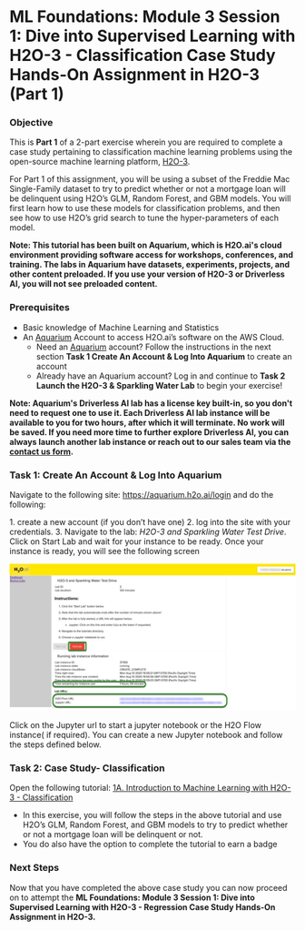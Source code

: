 # ML Foundations: Module 3 Session 1: Dive into Supervised Learning with H2O-3 - Classification Case Study Hands-On Assignment in H2O-3 (Part 1)

### Objective

This is **Part 1** of a 2-part exercise wherein you are required to complete a case study pertaining to classification machine learning problems using the open-source machine learning platform, [H2O-3](https://www.h2o.ai/products/h2o/).
 
For Part 1 of this assignment, you will be using a subset of the Freddie Mac Single-Family dataset to try to predict whether or not a mortgage loan will be delinquent using H2O’s GLM, Random Forest, and GBM models. You will first learn how to use these models for classification problems, and then see how to use H2O’s grid search to tune the hyper-parameters of each model. 
 
**Note: This tutorial has been built on Aquarium, which is H2O.ai's cloud environment providing software access for workshops, conferences, and training. The labs in Aquarium have datasets, experiments, projects, and other content preloaded. If you use your version of H2O-3 or Driverless AI, you will not see preloaded content.**
 
### Prerequisites

- Basic knowledge of Machine Learning and Statistics
- An [Aquarium](https://aquarium.h2o.ai/) Account to access H2O.ai’s software on the AWS Cloud. 
  - Need an [Aquarium](https://aquarium.h2o.ai/) account? Follow the instructions in the next section **Task 1 Create An Account & Log Into Aquarium** to create an account
  - Already have an Aquarium account? Log in and continue to **Task 2 Launch the H2O-3 & Sparkling Water Lab** to begin your exercise!
 
**Note: Aquarium's Driverless AI lab has a license key built-in, so you don't need to request one to use it. Each Driverless AI lab instance will be available to you for two hours, after which it will terminate. No work will be saved. If you need more time to further explore Driverless AI, you can always launch another lab instance or reach out to our sales team via the [contact us form](https://www.h2o.ai/company/contact/).**
 
### Task 1: Create An Account & Log Into Aquarium
 
Navigate to the following site: https://aquarium.h2o.ai/login and do the following: 

1\. create a new account (if you don’t have one) 
2\. log into the site with your credentials.
3\. Navigate to the lab: *H2O-3 and Sparkling Water Test Drive*. Click on Start Lab and wait for your instance to be ready. Once your instance is ready, you will see the following screen

![labs-urls](assets/labs-urls.jpg)

Click on the Jupyter url to start a jupyter notebook or the H2O Flow instance( if required). You can create a new Jupyter notebook and follow the steps defined below. 

### Task 2: Case Study- Classification

Open the following tutorial: [1A. Introduction to Machine Learning with H2O-3 - Classification](https://training.h2o.ai/products/1a-introduction-to-machine-learning-with-h2o-3-classification)
 
- In this exercise, you will follow the steps in the above tutorial and use H2O’s GLM, Random Forest, and GBM models to try to predict whether or not a mortgage loan will be delinquent or not.
- You do also have the option to complete the tutorial to earn a badge

### Next Steps

Now that you have completed the above case study you can now proceed on to attempt the **ML Foundations: Module 3 Session 1: Dive into Supervised Learning with H2O-3 - Regression Case Study Hands-On Assignment in H2O-3.** 
